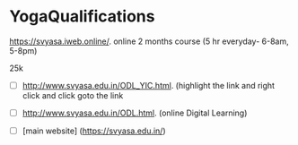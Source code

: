 # YogaQualifications

https://svyasa.iweb.online/.  online 2 months course (5 hr everyday- 6-8am, 5-8pm)

25k 


- [ ] http://www.svyasa.edu.in/ODL_YIC.html.  (highlight the link and right click and click goto the link

- [ ] http://www.svyasa.edu.in/ODL.html.  (online Digital Learning)

- [ ] [main website] (https://svyasa.edu.in/)

